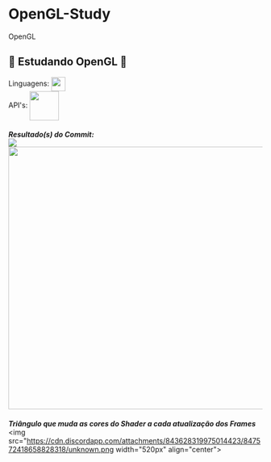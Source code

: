 # OpenGL-Study
OpenGL
####
👾 Estudando OpenGL 👾
-------
Linguagens: <img src="https://upload.wikimedia.org/wikipedia/commons/thumb/1/18/ISO_C%2B%2B_Logo.svg/306px-ISO_C%2B%2B_Logo.svg.png" width="28px" align="center">
<br/>
API's: <img src="https://pics.freeicons.io/uploads/icons/png/6991391551551941714-512.png" width="58px" align="center"> 
####
***Resultado(s) do Commit:***
<br/>
<img src="https://cdn.discordapp.com/attachments/843628319975014423/846926401440972810/unknown.png" align="center">
<br/>
<img src="https://cdn.discordapp.com/attachments/842862204952117248/847312178507022356/unknown.png" width="520px" align="center">
####
***Triângulo que muda as cores do Shader a cada atualização dos Frames***
<br/>
<img src="https://cdn.discordapp.com/attachments/843628319975014423/847572418658828318/unknown.png width="520px" align="center">
